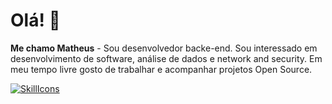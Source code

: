 # Olá! 👋
**Me chamo Matheus** - Sou desenvolvedor backe-end. Sou interessado em desenvolvimento de software, análise de dados e network and security. 
Em meu tempo livre gosto de trabalhar e acompanhar projetos Open Source.

[![SkillIcons](https://skillicons.dev/icons?i=js,html,css,java,scala,nodejs,postgresql,github,mongodb,spring,docker,linux)](https://skillicons.dev)<br/>
